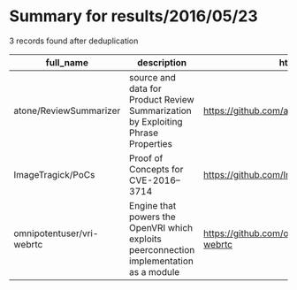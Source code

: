 
# Summary for results/2016/05/23
    
3 records found after deduplication

| full_name | description | html_url | matched_list | matched_count | pushed_at | size | stargazers_count | language | forks_count |
|---------------------------|-----------------------------------------------------------------------------------------|----------------------------------------------|----------------|-----------------|---------------------------|--------|--------------------|------------|---------------|
| atone/ReviewSummarizer | source and data for Product Review Summarization by Exploiting Phrase Properties | https://github.com/atone/ReviewSummarizer | ['exploit'] | 1 | 2016-05-23 07:13:37+00:00 | 22008 | 0 | Java | 3 |
| ImageTragick/PoCs | Proof of Concepts for CVE-2016–3714 | https://github.com/ImageTragick/PoCs | ['cve poc'] | 1 | 2016-05-23 17:45:55+00:00 | 23 | 474 | Shell | 161 |
| omnipotentuser/vri-webrtc | Engine that powers the OpenVRI which exploits peerconnection implementation as a module | https://github.com/omnipotentuser/vri-webrtc | ['exploit'] | 1 | 2016-05-23 02:09:16+00:00 | 36 | 0 | JavaScript | 0 |
